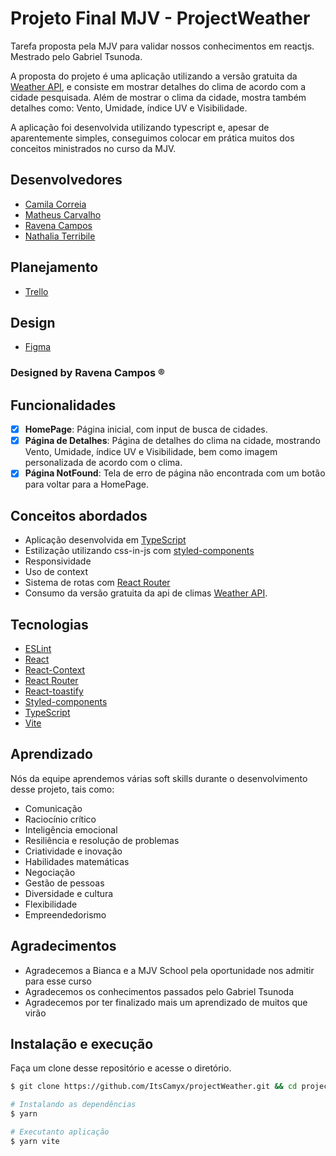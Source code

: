 
# Projeto Final MJV - ProjectWeather

Tarefa proposta pela MJV para validar nossos conhecimentos em reactjs.
Mestrado pelo Gabriel Tsunoda.

A proposta do projeto é uma aplicação utilizando a versão gratuita da [Weather API](https://openweathermap.org/api), e consiste em mostrar detalhes do clima de acordo com a cidade pesquisada. Além de mostrar o clima da cidade, mostra também detalhes como: Vento, Umidade, índice UV e Visibilidade.

A aplicação foi desenvolvida utilizando typescript e, apesar de aparentemente simples, conseguimos colocar em prática muitos dos conceitos ministrados no curso da MJV.




## Desenvolvedores

- [Camila Correia](https://github.com/ItsCamyx)
- [Matheus Carvalho](https://github.com/mateuscarvalhodev)
- [Ravena Campos](https://github.com/ravenascampos)
- [Nathalia Terribile](https://github.com/nathterribile)

## Planejamento
- [Trello](https://trello.com/b/4L7HWPV3/grupo-5-mjv-school-react)
## Design

- [Figma](https://www.figma.com/file/v6aE2gtr8JH4GKnfEtkCWi/Untitled?node-id=0%3A1&t=F8UhGbH5Hwkk7oKF-1)

### Designed by Ravena Campos ®️

## Funcionalidades
- [x] **HomePage**: Página inicial, com input de busca de cidades.
- [x] **Página de Detalhes**: Página de detalhes do clima na cidade, mostrando Vento, Umidade, índice UV e Visibilidade, bem como imagem personalizada de acordo com o clima.
- [x] **Página NotFound**: Tela de erro de página não encontrada com um botão para voltar para a HomePage.

## Conceitos abordados
- Aplicação desenvolvida em [TypeScript](https://www.typescriptlang.org/)
- Estilização utilizando css-in-js com [styled-components](https://www.styled-components.com/)
- Responsividade
- Uso de context
- Sistema de rotas com [React Router](https://reactrouter.com/)
- Consumo da versão gratuita da api de climas [Weather API](https://openweathermap.org/api).

## Tecnologias
- [ESLint](https://eslint.org/)
- [React](https://pt-br.reactjs.org/)
- [React-Context](https://pt-br.reactjs.org/docs/context.html#gatsby-focus-wrapper)
- [React Router](https://reactrouter.com/)
- [React-toastify](https://fkhadra.github.io/react-toastify/introduction)
- [Styled-components](https://www.styled-components.com/)
- [TypeScript](https://www.typescriptlang.org/)
- [Vite](https://vitejs.dev/)

## Aprendizado
Nós da equipe aprendemos várias soft skills durante
o desenvolvimento desse projeto, tais como:
- Comunicação
- Raciocínio crítico
- Inteligência emocional
- Resiliência e resolução de problemas
- Criatividade e inovação
- Habilidades matemáticas
- Negociação
- Gestão de pessoas
- Diversidade e cultura
- Flexibilidade
- Empreendedorismo

## Agradecimentos

- Agradecemos a Bianca e a MJV School pela oportunidade nos admitir para esse curso
- Agradecemos os conhecimentos passados pelo Gabriel Tsunoda
- Agradecemos por ter finalizado mais um aprendizado de muitos que virão

## Instalação e execução

Faça um clone desse repositório e acesse o diretório.

```bash
$ git clone https://github.com/ItsCamyx/projectWeather.git && cd projectWeather
```

```bash
# Instalando as dependências
$ yarn

# Executanto aplicação
$ yarn vite

```


